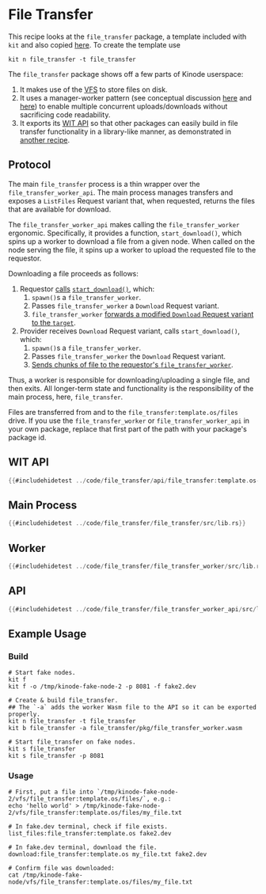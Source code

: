 # File Transfer

This recipe looks at the `file_transfer` package, a template included with `kit` and also copied [here](https://github.com/kinode-dao/kinode-book/tree/main/src/code/file_transfer).
To create the template use
```
kit n file_transfer -t file_transfer
```

The `file_transfer` package shows off a few parts of Kinode userspace:
1. It makes use of the [VFS](../apis/vfs.md) to store files on disk.
2. It uses a manager-worker pattern (see conceptual discussion [here](../process/processes.md#awaiting-a-response) and [here](../process/processes.md#spawning-child-processes)) to enable multiple concurrent uploads/downloads without sacrificing code readability.
3. It exports its [WIT API](../process/wit-apis.md) so that other packages can easily build in file transfer functionality in a library-like manner, as demonstrated in [another recipe](./package_apis_workers.md).

## Protocol

The main `file_transfer` process is a thin wrapper over the `file_transfer_worker_api`.
The main process manages transfers and exposes a `ListFiles` Request variant that, when requested, returns the files that are available for download.

The `file_transfer_worker_api` makes calling the `file_transfer_worker` ergonomic.
Specifically, it provides a function, `start_download()`, which spins up a worker to download a file from a given node.
When called on the node serving the file, it spins up a worker to upload the requested file to the requestor.

Downloading a file proceeds as follows:
1. Requestor [calls](https://github.com/kinode-dao/kinode-book/blob/main/src/code/file_transfer/file_transfer/src/lib.rs#L94) [`start_download()`](https://github.com/kinode-dao/kinode-book/blob/main/src/code/file_transfer/file_transfer_worker_api/src/lib.rs#L14-L55), which:
   1. `spawn()`s a `file_transfer_worker`.
   2. Passes `file_transfer_worker` a `Download` Request variant.
   3. `file_transfer_worker` [forwards a modified `Download` Request variant to the `target`](https://github.com/kinode-dao/kinode-book/blob/main/src/code/file_transfer/file_transfer_worker/src/lib.rs#L70-L79).
2. Provider receives `Download` Request variant, calls `start_download()`, which:
   1. `spawn()`s a `file_transfer_worker`.
   2. Passes `file_transfer_worker` the `Download` Request variant.
   3. [Sends chunks of file to the requestor's `file_transfer_worker`](https://github.com/kinode-dao/kinode-book/blob/main/src/code/file_transfer/file_transfer_worker/src/lib.rs#L81-L110).

Thus, a worker is responsible for downloading/uploading a single file, and then exits.
All longer-term state and functionality is the responsibility of the main process, here, `file_transfer`.

Files are transferred from and to the `file_transfer:template.os/files` drive.
If you use the `file_transfer_worker` or `file_transfer_worker_api` in your own package, replace that first part of the path with your package's package id.

## WIT API

```rust
{{#includehidetest ../code/file_transfer/api/file_transfer:template.os-v0.wit}}
```

## Main Process

```rust
{{#includehidetest ../code/file_transfer/file_transfer/src/lib.rs}}
```

## Worker

```rust
{{#includehidetest ../code/file_transfer/file_transfer_worker/src/lib.rs}}
```

## API

```rust
{{#includehidetest ../code/file_transfer/file_transfer_worker_api/src/lib.rs}}
```

## Example Usage

### Build

```
# Start fake nodes.
kit f
kit f -o /tmp/kinode-fake-node-2 -p 8081 -f fake2.dev

# Create & build file_transfer.
## The `-a` adds the worker Wasm file to the API so it can be exported properly.
kit n file_transfer -t file_transfer
kit b file_transfer -a file_transfer/pkg/file_transfer_worker.wasm

# Start file_transfer on fake nodes.
kit s file_transfer
kit s file_transfer -p 8081
```

### Usage

```
# First, put a file into `/tmp/kinode-fake-node-2/vfs/file_transfer:template.os/files/`, e.g.:
echo 'hello world' > /tmp/kinode-fake-node-2/vfs/file_transfer:template.os/files/my_file.txt

# In fake.dev terminal, check if file exists.
list_files:file_transfer:template.os fake2.dev

# In fake.dev terminal, download the file.
download:file_transfer:template.os my_file.txt fake2.dev

# Confirm file was downloaded:
cat /tmp/kinode-fake-node/vfs/file_transfer:template.os/files/my_file.txt
```
